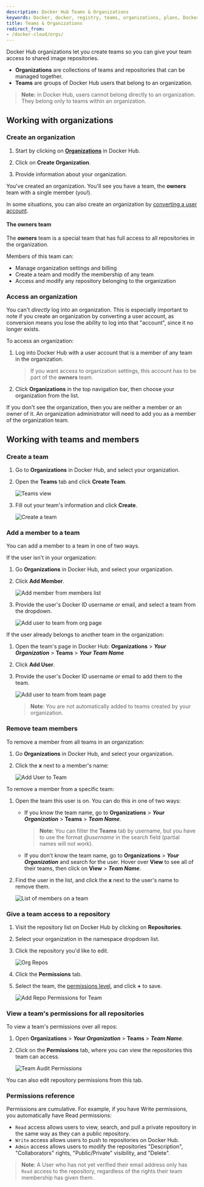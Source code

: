 ```yaml
---
description: Docker Hub Teams & Organizations
keywords: Docker, docker, registry, teams, organizations, plans, Dockerfile, Docker Hub, docs, documentation
title: Teams & Organizations
redirect_from:
- /docker-cloud/orgs/
---
```


Docker Hub organizations let you create teams so you can give your team access
to shared image repositories.

- **Organizations** are collections of teams and repositories that can be managed together.
- **Teams** are groups of Docker Hub users that belong to an organization.

> **Note:** in Docker Hub, users cannot belong directly to an organization.
They belong only to teams within an organization.

## Working with organizations

### Create an organization

1. Start by clicking on **[Organizations](https://hub.docker.com/orgs)** in
Docker Hub.

2. Click on **Create Organization**.

3. Provide information about your organization.

You've created an organization. You'll see you have a team, the **owners** team
with a single member (you!).

In some situations, you can also create an organization by [converting a user account](convert-account.md).

#### The owners team

The **owners** team is a special team that has full access to all repositories
in the organization.

Members of this team can:
- Manage organization settings and billing
- Create a team and modify the membership of any team
- Access and modify any repository belonging to the organization


### Access an organization

You can't _directly_ log into an organization. This is especially important to note if you create an organization by converting a user account, as conversion means you lose the ability to log into that "account", since it no longer exists.

To access an organization:

1. Log into Docker Hub with a user account that is a member of any team in the organization.

    > If you want access to organization settings, this account has to be part of the **owners** team.

2. Click **Organizations** in the top navigation bar, then choose your organization from the list.

If you don't see the organization, then you are neither a member or an owner of it. An organization administrator will need to add you as a member of the organization team.

## Working with teams and members

### Create a team

1. Go to **Organizations** in Docker Hub, and select your organization.

2. Open the **Teams** tab and click **Create Team**.

      ![Teams view](images/orgs-teams2019.png)

3. Fill out your team's information and click **Create**.

      ![Create a team](images/orgs-new-team2019.png)


### Add a member to a team

You can add a member to a team in one of two ways.

If the user isn't in your organization:

1. Go **Organizations** in Docker Hub, and select your organization.

2. Click **Add Member**.

      ![Add member from members list](images/org-members2019.png)

3. Provide the user's Docker ID username _or_ email, and select a team from the dropdown.

      ![Add user to team from org page](images/orgs-add-member2019.png)


If the user already belongs to another team in the organization:

1. Open the team's page in Docker Hub: **Organizations** > **_Your Organization_** > **Teams** > **_Your Team Name_**

2. Click **Add User**.
3. Provide the user's Docker ID username _or_ email to add them to the team.

      ![Add user to team from team page](images/teams-add-member2019.png)

      > **Note**: You are not automatically added to teams created by your organization.

### Remove team members

To remove a member from all teams in an organization:

1. Go **Organizations** in Docker Hub, and select your organization.

2. Click the **x** next to a member's name:

      ![Add User to Team](images/org-members2019.png)


To remove a member from a specific team:

1. Open the team this user is on. You can do this in one of two ways:

      * If you know the team name, go to **Organizations** > **_Your Organization_** > **Teams** > **_Team Name_**.

          > **Note:** You can filter the **Teams** tab by username, but you have to use the format _@username_ in the search field (partial names will not work).

      * If you don't know the team name, go to **Organizations** > **_Your Organization_** and search for the user. Hover over **View** to see all of their teams, then click on **View** > **_Team Name_**.

2. Find the user in the list, and click the **x** next to the user's name to remove them.

      ![List of members on a team](images/orgs-team-members2019.png)


### Give a team access to a repository

1. Visit the repository list on Docker Hub by clicking on **Repositories**.

2. Select your organization in the namespace dropdown list.

3. Click the repository you'd like to edit.

      ![Org Repos](images/repos-list2019.png)

4. Click the **Permissions** tab.

5. Select the team, the [permissions level](#permissions-reference), and click **+** to save.

      ![Add Repo Permissions for Team](images/orgs-repo-perms2019.png)

### View a team's permissions for all repositories

To view a team's permissions over all repos:

1. Open **Organizations** > **_Your Organization_** > **Teams** > **_Team Name_**.

2. Click on the **Permissions** tab, where you can view the repositories this team can access.

      ![Team Audit Permissions](images/orgs-teams-perms2019.png)

You can also edit repository permissions from this tab.


### Permissions reference

Permissions are cumulative. For example, if you have Write permissions, you
automatically have Read permissions:

- `Read` access allows users to view, search, and pull a private repository in the same way as they can a public repository.
- `Write` access allows users to push to repositories on Docker Hub.
- `Admin` access allows users to modify the repositories "Description", "Collaborators" rights, "Public/Private" visibility, and "Delete".

> **Note**: A User who has not yet verified their email address only has
> `Read` access to the repository, regardless of the rights their team
> membership has given them.

